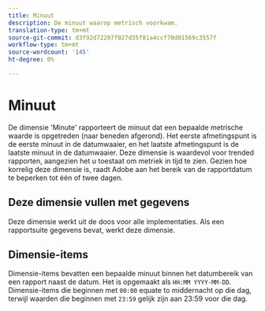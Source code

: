 ```yaml
---
title: Minuut
description: De minuut waarop metrisch voorkwam.
translation-type: tm+mt
source-git-commit: d3f92d72207f027d35f81a4ccf70d01569c3557f
workflow-type: tm+mt
source-wordcount: '145'
ht-degree: 0%

---
```



# Minuut

De dimensie &#39;Minute&#39; rapporteert de minuut dat een bepaalde metrische waarde is opgetreden (naar beneden afgerond). Het eerste afmetingspunt is de eerste minuut in de datumwaaier, en het laatste afmetingspunt is de laatste minuut in de datumwaaier. Deze dimensie is waardevol voor trended rapporten, aangezien het u toestaat om metriek in tijd te zien. Gezien hoe korrelig deze dimensie is, raadt Adobe aan het bereik van de rapportdatum te beperken tot één of twee dagen.

## Deze dimensie vullen met gegevens

Deze dimensie werkt uit de doos voor alle implementaties. Als een rapportsuite gegevens bevat, werkt deze dimensie.

## Dimensie-items

Dimensie-items bevatten een bepaalde minuut binnen het datumbereik van een rapport naast de datum. Het is opgemaakt als `HH:MM YYYY-MM-DD`. Dimensie-items die beginnen met `00:00` equate to middernacht op die dag, terwijl waarden die beginnen met `23:59` gelijk zijn aan 23:59 voor die dag.
